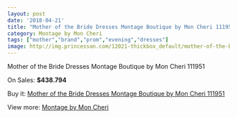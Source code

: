 ```yaml
---
layout: post
date: '2018-04-21'
title: "Mother of the Bride Dresses Montage Boutique by Mon Cheri 111951"
category: Montage by Mon Cheri
tags: ["mother","brand","prom","evening","dresses"]
image: http://img.princessan.com/12021-thickbox_default/mother-of-the-bride-dresses-montage-boutique-by-mon-cheri-111951.jpg
---
```

Mother of the Bride Dresses Montage Boutique by Mon Cheri 111951

On Sales: **$438.794**
<a href="https://www.princessan.com/en/montage-by-mon-cheri/5631-mother-of-the-bride-dresses-montage-boutique-by-mon-cheri-111951.html"><amp-img layout="responsive" width="600" height="600" src="//img.princessan.com/12021-thickbox_default/mother-of-the-bride-dresses-montage-boutique-by-mon-cheri-111951.jpg" alt="Mother of the Bride Dresses Montage Boutique by Mon Cheri 111951 0" /></a>
<a href="https://www.princessan.com/en/montage-by-mon-cheri/5631-mother-of-the-bride-dresses-montage-boutique-by-mon-cheri-111951.html"><amp-img layout="responsive" width="600" height="600" src="//img.princessan.com/12022-thickbox_default/mother-of-the-bride-dresses-montage-boutique-by-mon-cheri-111951.jpg" alt="Mother of the Bride Dresses Montage Boutique by Mon Cheri 111951 1" /></a>

Buy it: [Mother of the Bride Dresses Montage Boutique by Mon Cheri 111951](https://www.princessan.com/en/montage-by-mon-cheri/5631-mother-of-the-bride-dresses-montage-boutique-by-mon-cheri-111951.html "Mother of the Bride Dresses Montage Boutique by Mon Cheri 111951")

View more: [Montage by Mon Cheri](https://www.princessan.com/en/45-montage-by-mon-cheri "Montage by Mon Cheri")